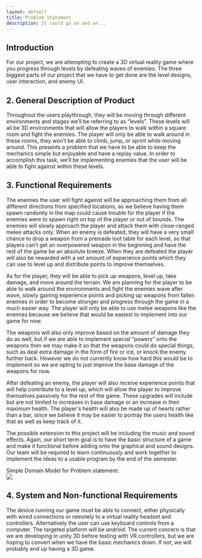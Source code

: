```yaml
---
layout: default
title: Problem Statement
description: It could go on and on...
---
```

## Introduction

For our project, we are attempting to create a 3D virtual reality game where you progress through levels by defeating waves of enemies. The three biggest parts of our project that we have to get done are the level designs, user interaction, and enemy UI. 

## 2. General Description of Product

Throughout the users playthrough, they will be moving through different environments and stages we’ll be referring to as “levels”. These levels will all be 3D environments that will allow the players to walk within a square room and fight the enemies. The player will only be able to walk around in these rooms, they won’t be able to climb, jump, or sprint while moving around. This presents a problem that we have to be able to keep the mechanics simple but enjoyable and have a replay value. In order to accomplish this task, we’ll be implementing enemies that the user will be able to fight against within these levels.

## 3. Functional Requirements

The enemies the user will fight against will be approaching them from all different directions from specified locations, as we believe having them spawn randomly in the map could cause trouble for the player if the enemies were to spawn right on top of the player or out of bounds. The enemies will slowly approach the player and attack them with close-ranged melee attacks only. When an enemy is defeated, they will have a very small chance to drop a weapon from a premade loot table for each level, so that players can’t get an overpowered weapon in the beginning and have the rest of the game be an absolute breeze. When they are defeated the player will also be rewarded with a set amount of experience points which they can use to level up and distribute points to improve themselves.

As for the player, they will be able to pick up weapons, level up, take damage, and move around the terrain. We are planning for the player to be able to walk around the environments and fight the enemies wave after wave, slowly gaining experience points and picking up weapons from fallen enemies in order to become stronger and progress through the game in a much easier way. The player will only be able to use melee weapons like the enemies because we believe that would be easiest to implement into our game for now. 

The weapons will also only improve based on the amount of damage they do as well, but if we are able to implement special “powers” onto the weapons then we may make it so that the weapons could do special things, such as deal extra damage in the form of fire or ice, or knock the enemy further back. However we do not currently know how hard this would be to implement so we are opting to just improve the base damage of the weapons for now. 

After defeating an enemy, the player will also receive experience points that will help contribute to a level up, which will allow the player to improve themselves passively for the rest of the game. These upgrades will include but are not limited to increases in base damage or an increase in their maximum health. The player's health will also be made up of hearts rather than a bar, since we believe it may be easier to portray the users health like that as well as keep track of it.

The possible extension to this project will be including the music and sound effects. Again, our short term goal is to have the basic structure of a game and make it functional before adding onto the graphical and sound designs. Our team will be required to learn continuously and work together to implement the ideas to a usable program by the end of the semester.

Simple Domain Model for Problem statement: <br>
![](https://user-images.githubusercontent.com/65105285/110419294-48b07a00-8056-11eb-9f7a-3b76ec3fb6cd.png?raw=true)

## 4. System and Non-functional Requirements

The device running our game must be able to connect, either physically with wired connections or remotely to a virtual reality headset and controllers. Alternatively the user can use keyboard controls from a computer. The targeted platform will be android. The current concern is that we are developing in unity 3D before testing with VR controllers, but we are hoping to convert when we have the basic mechanics down. If not, we will probably end up having a 3D game.
